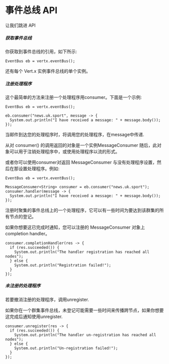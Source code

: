 # 事件总线 API

让我们跳进 API

##### 获取事件总线

你获取到事件总线的引用，如下所示:

```
EventBus eb = vertx.eventBus();
```

还有每个 Vert.x 实例事件总线的单个实例。

##### 注册处理程序

这个最简单的方法来注册一个处理程序用consumer。下面是一个示例:

```
EventBus eb = vertx.eventBus();

eb.consumer("news.uk.sport", message -> {
  System.out.println("I have received a message: " + message.body());
});
```

当邮件到达您的处理程序时，将调用您的处理程序，在message中传递.

从对 consumer() 的调用返回的对象是一个实例MessageConsumer
随后，此对象可以用于注销处理程序中，或使用处理程序以流的形式。

或者你可以使用consumer对返回 MessageConsumer 与没有处理程序设置，然后在那设置处理程序。例如:

```
EventBus eb = vertx.eventBus();

MessageConsumer<String> consumer = eb.consumer("news.uk.sport");
consumer.handler(message -> {
  System.out.println("I have received a message: " + message.body());
});
```

注册时聚集的事件总线上的一个处理程序，它可以有一些时间为要达到该群集的所有节点的登记。

如果你想要这已完成时通知，您可以注册的 MessageConsumer 对象上completion handler。

```
consumer.completionHandler(res -> {
  if (res.succeeded()) {
    System.out.println("The handler registration has reached all nodes");
  } else {
    System.out.println("Registration failed!");
  }
});
```

##### 未注册的处理程序

若要撤消注册的处理程序，调用unregister.

如果你在一个群集事件总线，未登记可能需要一些时间来传播跨节点，如果你想要这完成后通知使用unregister.

```
consumer.unregister(res -> {
  if (res.succeeded()) {
    System.out.println("The handler un-registration has reached all nodes");
  } else {
    System.out.println("Un-registration failed!");
  }
});
```
